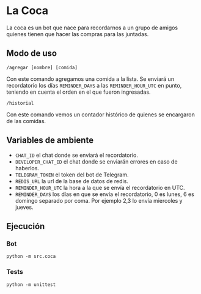 # La Coca

La coca es un bot que nace para recordarnos a un grupo de amigos quienes tienen que hacer las compras para las juntadas.

## Modo de uso
```
/agregar [nombre] [comida] 
```
Con este comando agregamos una comida a la lista. Se enviará un recordatorio los días `REMINDER_DAYS` a las `REMINDER_HOUR_UTC` en punto, teniendo en cuenta el orden en el que fueron ingresadas.

```
/historial
```
Con este comando vemos un contador histórico de quienes se encargaron de las comidas.

## Variables de ambiente
- `CHAT_ID` el chat donde se enviará el recordatorio.
- `DEVELOPER_CHAT_ID` el chat donde se enviarán errores en caso de haberlos.
- `TELEGRAM_TOKEN` el token del bot de Telegram.
- `REDIS_URL` la url de la base de datos de redis.
- `REMINDER_HOUR_UTC` la hora a la que se envía el recordatorio en UTC.
- `REMINDER_DAYS` los días en que se envía el recordatorio, 0 es lunes, 6 es domingo separado por coma. Por ejemplo 2,3 lo envía miercoles y jueves.

## Ejecución
### Bot
```
python -m src.coca
```

### Tests
```
python -m unittest
```
